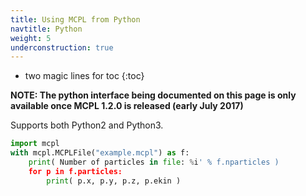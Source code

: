 ```yaml
---
title: Using MCPL from Python
navtitle: Python
weight: 5
underconstruction: true
---
```


- two magic lines for toc
{:toc}


**NOTE: The python interface being documented on this page is only available once MCPL 1.2.0 is released (early July 2017)**

Supports both Python2 and Python3.

```python
import mcpl
with mcpl.MCPLFile("example.mcpl") as f:
    print( Number of particles in file: %i' % f.nparticles )
    for p in f.particles:
        print( p.x, p.y, p.z, p.ekin )

```
